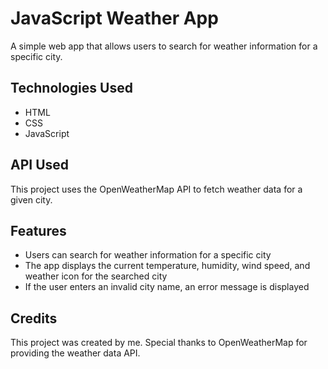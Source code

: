 # JavaScript Weather App

A simple web app that allows users to search for weather information for a specific city.

## Technologies Used

- HTML
- CSS
- JavaScript

## API Used

This project uses the OpenWeatherMap API to fetch weather data for a given city.

## Features

- Users can search for weather information for a specific city
- The app displays the current temperature, humidity, wind speed, and weather icon for the searched city
- If the user enters an invalid city name, an error message is displayed

## Credits

This project was created by me. Special thanks to OpenWeatherMap for providing the weather data API.
